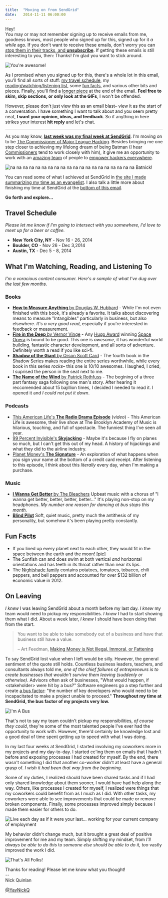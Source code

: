 ```yaml
---
title:  "Moving on from SendGrid"
date:   2014-11-11 06:00:00
---
```

Hey!  
You may or may not remember signing up to receive emails from me, goodness knows, most people who signed up for this, signed up for it _a while_ ago. If you don't want to receive these emails, don't worry you can [stop them in their tracks, and **unsubscribe**]({{site.unsubscribe}}). If getting these emails is still interesting to you, then: Thanks! I'm glad you want to stick around.

![You're awesome!](/assets/2014-11-11/abed.gif)

As I promised when you signed up for this, there's a whole lot in this email, you'll find all sorts of stuff: [my travel schedule](#travel-schedule), my [reading/watching/listening list](#content-list), some [fun facts](#fun-facts), and various other bits and pieces. Finally, you'll find a [longer piece](#topic) at the end of the email. **Feel free to skim, skip sections, or only look at the GIFs**, I won't be offended.

However, please don't just view this as an email blast– view it as the start of a conversation. I have something I want to talk about and you seem pretty neat, **I want your opinion, ideas, and feedback**. So if anything in here strikes your interest **hit reply** and let's chat.

---

As you may know, [**last week was my final week at SendGrid**](http://endgrid.nicholasquinlan.com/). I'm moving on to be [The Commissioner of Major League Hacking](https://news.mlh.io/nick-quinlan-joins-major-league-hacking-commissioner-10-29-2014). Besides bringing me one step closer to achieving my lifelong dream of being Batman (I hear [Commissioners](/assets/2014-11-11/gordon.jpg) tend to work closely with him), it give me an opportunity to work with an [amazing team](http://mlh.io/about#team-sect) of people to [empower hackers everywhere](http://mlh.io/about#mission).

![na na na na na na na na na na na na na na na na na na na na Batnick!](/assets/2014-11-11/batnick.jpg)

You can read some of what I achieved at SendGrid in [the site I made summarizing my time as an evangelist](http://endgrid.nicholasquinlan.com/). I also talk a little more about finishing my time at SendGrid at the [bottom of this email](#content).

**Go forth and explore…**

## <a name="travel-schedule"></a> Travel Schedule
_Please let me know if I'm going to intersect with you somewhere, I'd love to meet up for a beer or coffee._

- **New York City, NY** - Nov 16 - 26, 2014
- **Boulder, CO** - Nov 26 - Dec 3,2014
- **Austin, TX** - Dec 5 - 8, 2014

## <a name="content-list"></a> What I'm Watching, Reading, and Listening To
_I'm a voracious content consumer. Here's a sample of what I've dug over the last few months._

### Books

- [**How to Measure Anything** by Douglas W. Hubbard](http://www.amazon.com/How-Measure-Anything-Intangibles-Business/dp/0470539399) - While I'm not even finished with this book, it's already a favorite. It talks about discovering means to measure "Intangibles" particularly in business, but also elsewhere. _It's a very good read_, especially if you're interested in feedback or measurement.
- [**Fire in the Deep** by Vernor Vinge](http://www.amazon.com/Fire-Upon-Deep-Zones-Thought/dp/0812515285) - Any [Hugo Award](http://en.wikipedia.org/wiki/Hugo_Award_for_Best_Novel) winning [Space Opera](http://en.wikipedia.org/wiki/Space_opera) is bound to be good. This one is _awesome_, it has wonderful world building, fantastic character development, and all sorts of adventure. Definitely worth a read if you like sci-fi.
- [**Shadow of the Giant** by Orson Scott Card](http://www.amazon.com/Shadow-Giant-The-Series/dp/0812571398) - The fourth book in the Shadow Series makes reading the entire series worthwhile, while every book in this series _rocks_– this one is 10/10 awesomes. I laughed, I cried, I suprised the person in the seat next to me.
- [**The Name of the Wind** by Patrick Rothfuss](http://www.amazon.com/The-Name-Wind-Kingkiller-Chronicle/dp/0756404746) - The begining of a three part fantasy saga following one man's story. After hearing it reccomended about 15 bajillion times, I decided I needed to read it. I opened it and _I could not put it down_.

### Podcasts

- [This American Life's **The Radio Drama Episode**](http://live.thisamericanlife.org/) (_video_) - This American Life is awesome, their live show at The Brooklyn Academy of Music is hilarious, touching, and full of spectacle. The funniest thing I've seen all year.
- [99 Percent Invisible's **Skyjacking**](http://99percentinvisible.org/episode/skyjacking/) - Maybe it's because I fly on planes so much, but I can't get this out of my head. A history of hijackings and what they did to the airline industry.
- [Planet Money's **The Signature**](http://www.npr.org/blogs/money/2014/08/29/344034815/episode-564-the-signature) - An exploration of what happens when you sign your name at the bottom of a credit card receipt. After listening to this episode, I think about this _literally_ every day, when I'm making a purchase.

### Music

- [**I Wanna Get Better** by The Bleachers](http://open.spotify.com/track/1RwwmiVtLAtPmxAqKVfwgG) Upbeat music with a chorus of "I wanna get better, better, better, better…" It's playing non-stop on my headphones. _My number one reason for dancing at bus stops this month._
- [**Blind Pilot**](http://open.spotify.com/artist/6qiGjRyN7TJ1GA2nXF68Hi) Soft, quiet music, pretty much the antithesis of my personality, but somehow it's been playing pretty constantly.

## <a name="fun-facts"></a> Fun Facts
- If you lined up every planet next to each other, they would fit in the space between the earth and the moon! [[pic](http://i.imgur.com/hexayzz.jpg)]
- The Sunfish can and does swim at both vertical _and_ horizontal orientations and has teeth in its throat rather than near its lips.
- The [Nightshade family](http://en.wikipedia.org/wiki/Solanaceae) contains potatoes, tomatoes, tobacco, chili peppers, and bell pappers and accounted for over $132 billion of economic value in 2012. 

## <a name="content"></a> On Leaving
_I knew_ I was leaving SendGrid about a month before my last day. _I knew_ my team would need to pickup my responsibilities. _I knew_ I had to start showing them what I did. About a week later, _I knew_ I should have been doing that from the start.

> You want to be able to take somebody out of a business and have that business still have a value.
>
> – Art Feedman, [Making Money is Not Illegal, Immoral, or Fattening](http://www.amazon.com/Making-Money-Illegal-Immoral-Fattening/dp/1439225265)

To say SendGrid lost value when I left would be silly. However, the general sentiment of the quote still holds. Countless business leaders, teachers, and consultants always told me, _one of the chief failures of entrepreneurs is to create businesses that wouldn't survive them leaving (suddenly or otherwise)_. Advisors often ask of businesses, "What would happen, if &lt;stakeholder&gt; were hit by a bus?" Software engineers go a step further and create [a bus factor](http://en.wikipedia.org/wiki/Bus_factor): "the number of key developers who would need to be incapacitated to make a project unable to proceed." **Throughout my time at SendGrid, the bus factor of my projects very low.**

![I'm A Bus](/assets/2014-11-11/bus.gif)

That's not to say my team couldn't pickup my responsibilities, _of course they could_, they're some of the most talented people I've ever had the opportunity to work with. However, there'd certainly be knowledge lost and a good deal of time spent getting up to speed with what I was doing.

In my last four weeks at SendGrid, I started involving my coworkers more in my projects and my day-to-day. I started cc'ing them on emails that I hadn't before and exposing processes I had created for myself. By the end, there wasn't something I did that another co-worker didn't at least have a general grasp of. _I wish it had been that way from the beginning._

Some of my duties, I realized should have been shared tasks and if I had only shared knowledge about them sooner, I would have had help along the way. Others, like processes I created for myself, I realized were things that my coworkers could benefit from as I much as I did. With other tasks, my coworkers were able to see improvements that could be made or remove broken components. Finally, some processes improved simply because I made them easier for others to do.

![Live each day as if it were your last… working for your current company of employment](/assets/2014-11-11/tattoo.jpg)

My behavior didn't change much, but it brought a great deal of positive improvement for me and my team. Simply shifting my mindset, from _I'll always be able to do this_ to _someone else should be able to do it, too_ vastly improved the work I did.


![That's All Folks!](/assets/2014-11-11/thatsall.gif)

Thanks for reading! Please let me know what you thought!  
\--  
Nick Quinlan

[@YayNickQ](https://twitter.com/yaynickq)